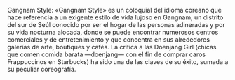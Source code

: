 Gangnam Style: «Gangnam Style» es un coloquial del idioma coreano que hace referencia a un exigente estilo de vida lujoso en Gangnam, un distrito del sur de Seúl conocido por ser el hogar de las personas adineradas y por su vida nocturna alocada, donde se puede encontrar numerosos centros comerciales y de entretenimiento y que concentra en sus alrededores galerías de arte, boutiques y cafés. La crítica a las Doenjang Girl (chicas que comen comida barata —doenjang— con el fin de comprar caros Frappuccinos en Starbucks) ha sido una de las claves de su éxito, sumada a su peculiar coreografía.
